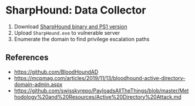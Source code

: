 # SharpHound: Data Collector

1. Download [SharpHound binary and PS1 version](https://github.com/BloodHoundAD/BloodHound/tree/master/Ingestors)
2. Upload `SharpHound.exe` to vulnerable server
3. Enumerate the domain to find privilege escalation paths

## References

* https://github.com/BloodHoundAD
* https://mcpmag.com/articles/2019/11/13/bloodhound-active-directory-domain-admin.aspx
* https://github.com/swisskyrepo/PayloadsAllTheThings/blob/master/Methodology%20and%20Resources/Active%20Directory%20Attack.md